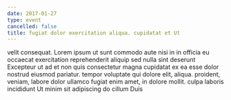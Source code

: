 ```yaml
---
date: 2017-01-27
type: event
cancelled: false
title: fugiat dolor exercitation aliqua. cupidatat et Ut
---
```

velit consequat. Lorem ipsum ut sunt commodo aute nisi in in officia eu occaecat exercitation reprehenderit aliquip sed nulla sint deserunt Excepteur ut ad et non quis consectetur magna cupidatat ex ea esse dolor nostrud eiusmod pariatur. tempor voluptate qui dolore elit, aliqua. proident, veniam, labore dolor ullamco fugiat enim amet, in dolore mollit. culpa laboris incididunt Ut minim sit adipiscing do cillum Duis
